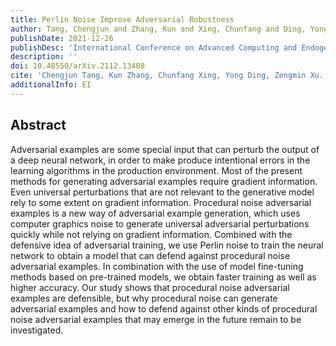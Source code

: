 ```yaml
---
title: Perlin Noise Improve Adversarial Robustness
author: Tang, Chengjun and Zhang, Kun and Xing, Chunfang and Ding, Yong and Xu, Zengmin
publishDate: 2021-12-26
publishDesc: 'International Conference on Advanced Computing and Endogenous Security (ICACES)'
description: ''
doi: 10.48550/arXiv.2112.13408
cite: 'Chengjun Tang, Kun Zhang, Chunfang Xing, Yong Ding, Zengmin Xu. Perlin Noise Improve Adversarial Robustness[C]//International Conference on Advanced Computing and Endogenous Security (ICACES), Nanjing, China, 2021.'
additionalInfo: EI
---
```


## Abstract

Adversarial examples are some special input that can perturb the output of a deep neural network, in order to make produce intentional errors in the learning algorithms in the production environment. Most of the present methods for generating adversarial examples require gradient information. Even universal perturbations that are not relevant to the generative model rely to some extent on gradient information. Procedural noise adversarial examples is a new way of adversarial example generation, which uses computer graphics noise to generate universal adversarial perturbations quickly while not relying on gradient information. Combined with the defensive idea of adversarial training, we use Perlin noise to train the neural network to obtain a model that can defend against procedural noise adversarial examples. In combination with the use of model fine-tuning methods based on pre-trained models, we obtain faster training as well as higher accuracy. Our study shows that procedural noise adversarial examples are defensible, but why procedural noise can generate adversarial examples and how to defend against other kinds of procedural noise adversarial examples that may emerge in the future remain to be investigated.
